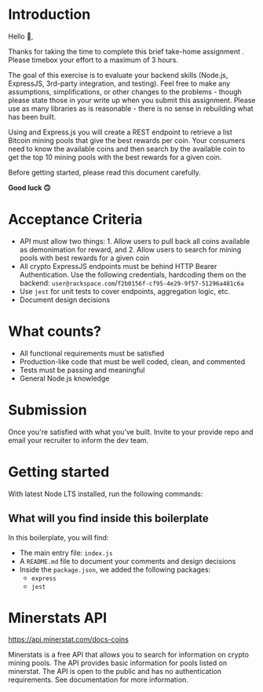 # Introduction

Hello 👋,

Thanks for taking the time to complete this brief take-home assignment . Please timebox your effort to a maximum of 3 hours.

The goal of this exercise is to evaluate your backend skills (Node.js, ExpressJS, 3rd-party integration, and testing). Feel free to make any assumptions, simplifications, or other changes to the problems - though please state those in your write up when you submit this assignment. Please use as many libraries as is reasonable - there is no sense in rebuilding what has been built.

Using and Express.js you will create a REST endpoint to retrieve a list Bitcoin mining pools that give the best rewards per coin. Your consumers need to know the available coins and then search by the available coin to get the top 10 mining pools with the best rewards for a given coin.

Before getting started, please read this document carefully.

**Good luck 🙃**

# Acceptance Criteria

- API must allow two things: 1. Allow users to pull back all coins available as demonimation for reward, and 2. Allow users to search for mining pools with best rewards for a given coin
- All crypto ExpressJS endpoints must be behind HTTP Bearer Authentication. Use the following credentials, hardcoding them on the backend: `user@rackspace.com`/`f2b0156f-cf95-4e29-9f57-51296a481c6a`
- Use `jest` for unit tests to cover endpoints, aggregation logic, etc.
- Document design decisions

# What counts?

- All functional requirements must be satisfied
- Production-like code that must be well coded, clean, and commented
- Tests must be passing and meaningful
- General Node.js knowledge

# Submission

Once you're satisfied with what you've built. Invite <github-user> to your provide repo and email your recruiter to inform the dev team.

# Getting started

With latest Node LTS installed, run the following commands:

## What will you find inside this boilerplate

In this boilerplate, you will find:
- The main entry file: `index.js`
- A `README.md` file to document your comments and design decisions
- Inside the `package.json`, we added the following packages:
    - `express`
    - `jest`

# Minerstats API

https://api.minerstat.com/docs-coins

Minerstats is a free API that allows you to search for information on crypto mining pools. The API provides basic information for pools listed on minerstat. The API is open to the public and has no authentication requirements. See documentation for more information.
